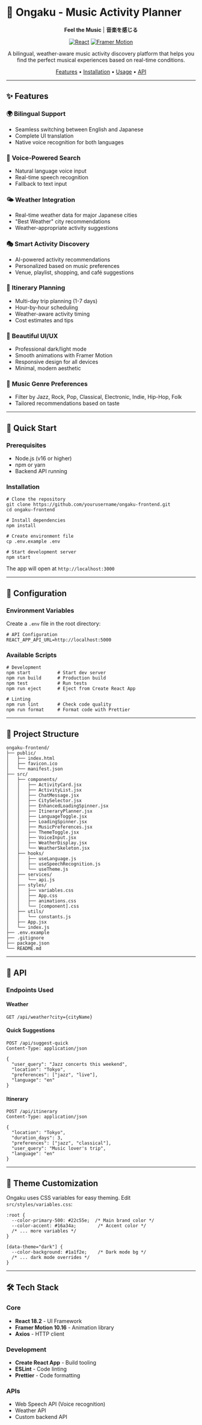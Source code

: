 # 🎵 Ongaku - Music Activity Planner

<div align="center">
  
  **Feel the Music** | **音楽を感じる**
  
  [![React](https://img.shields.io/badge/React-18.2.0-61DAFB?style=for-the-badge&logo=react&logoColor=white)](https://reactjs.org/)
  [![Framer Motion](https://img.shields.io/badge/Framer_Motion-10.16.0-FF0055?style=for-the-badge&logo=framer&logoColor=white)](https://www.framer.com/motion/)
  
  A bilingual, weather-aware music activity discovery platform that helps you find the perfect musical experiences based on real-time conditions.

  [Features](#-features) • [Installation](#-installation) • [Usage](#-usage) • [API](#-api)

</div>

---

## ✨ Features

### 🌍 **Bilingual Support**
- Seamless switching between English and Japanese
- Complete UI translation
- Native voice recognition for both languages

### 🎤 **Voice-Powered Search**
- Natural language voice input
- Real-time speech recognition
- Fallback to text input

### 🌤️ **Weather Integration**
- Real-time weather data for major Japanese cities
- "Best Weather" city recommendations
- Weather-appropriate activity suggestions

### 🎭 **Smart Activity Discovery**
- AI-powered activity recommendations
- Personalized based on music preferences
- Venue, playlist, shopping, and café suggestions

### 📅 **Itinerary Planning**
- Multi-day trip planning (1-7 days)
- Hour-by-hour scheduling
- Weather-aware activity timing
- Cost estimates and tips

### 🎨 **Beautiful UI/UX**
- Professional dark/light mode
- Smooth animations with Framer Motion
- Responsive design for all devices
- Minimal, modern aesthetic

### 🎵 **Music Genre Preferences**
- Filter by Jazz, Rock, Pop, Classical, Electronic, Indie, Hip-Hop, Folk
- Tailored recommendations based on taste

---

## 🚀 Quick Start

### Prerequisites

- Node.js (v16 or higher)
- npm or yarn
- Backend API running

### Installation

```
# Clone the repository
git clone https://github.com/yourusername/ongaku-frontend.git
cd ongaku-frontend

# Install dependencies
npm install

# Create environment file
cp .env.example .env

# Start development server
npm start
```

The app will open at `http://localhost:3000`

---

## 🔧 Configuration

### Environment Variables

Create a `.env` file in the root directory:

```
# API Configuration
REACT_APP_API_URL=http://localhost:5000
```

### Available Scripts

```
# Development
npm start          # Start dev server
npm run build      # Production build
npm test           # Run tests
npm run eject      # Eject from Create React App

# Linting
npm run lint       # Check code quality
npm run format     # Format code with Prettier
```

---

## 📁 Project Structure

```
ongaku-frontend/
├── public/
│   ├── index.html
│   ├── favicon.ico
│   └── manifest.json
├── src/
│   ├── components/
│   │   ├── ActivityCard.jsx
│   │   ├── ActivityList.jsx
│   │   ├── ChatMessage.jsx
│   │   ├── CitySelector.jsx
│   │   ├── EnhancedLoadingSpinner.jsx
│   │   ├── ItineraryPlanner.jsx
│   │   ├── LanguageToggle.jsx
│   │   ├── LoadingSpinner.jsx
│   │   ├── MusicPreferences.jsx
│   │   ├── ThemeToggle.jsx
│   │   ├── VoiceInput.jsx
│   │   ├── WeatherDisplay.jsx
│   │   └── WeatherSkeleton.jsx
│   ├── hooks/
│   │   ├── useLanguage.js
│   │   ├── useSpeechRecognition.js
│   │   └── useTheme.js
│   ├── services/
│   │   └── api.js
│   ├── styles/
│   │   ├── variables.css
│   │   ├── App.css
│   │   ├── animations.css
│   │   └── [component].css
│   ├── utils/
│   │   └── constants.js
│   ├── App.jsx
│   └── index.js
├── .env.example
├── .gitignore
├── package.json
└── README.md
```

---

## 🔌 API

### Endpoints Used

#### Weather
```
GET /api/weather?city={cityName}
```

#### Quick Suggestions
```
POST /api/suggest-quick
Content-Type: application/json

{
  "user_query": "Jazz concerts this weekend",
  "location": "Tokyo",
  "preferences": ["jazz", "live"],
  "language": "en"
}
```

#### Itinerary
```
POST /api/itinerary
Content-Type: application/json

{
  "location": "Tokyo",
  "duration_days": 3,
  "preferences": ["jazz", "classical"],
  "user_query": "Music lover's trip",
  "language": "en"
}
```

---

## 🎨 Theme Customization

Ongaku uses CSS variables for easy theming. Edit `src/styles/variables.css`:

```
:root {
  --color-primary-500: #22c55e;  /* Main brand color */
  --color-accent: #16a34a;        /* Accent color */
  /* ... more variables */
}

[data-theme="dark"] {
  --color-background: #1a1f2e;    /* Dark mode bg */
  /* ... dark mode overrides */
}
```

---

## 🛠️ Tech Stack

### Core
- **React 18.2** - UI Framework
- **Framer Motion 10.16** - Animation library
- **Axios** - HTTP client

### Development
- **Create React App** - Build tooling
- **ESLint** - Code linting
- **Prettier** - Code formatting

### APIs
- Web Speech API (Voice recognition)
- Weather API
- Custom backend API